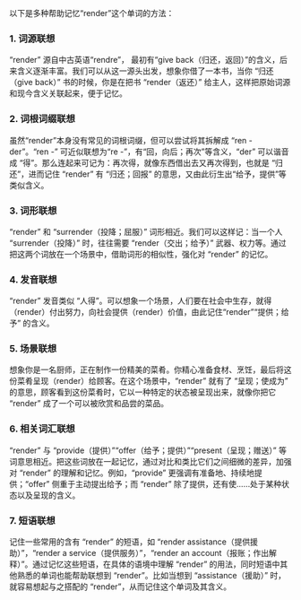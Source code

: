 以下是多种帮助记忆“render”这个单词的方法：

### 1. 词源联想
“render” 源自中古英语“rendre”， 最初有“give back（归还，返回）”的含义，后来含义逐渐丰富。我们可以从这一源头出发，想象你借了一本书，当你 “归还（give back）” 书的时候，你是在把书 “render（返还）” 给主人，这样把原始词源和现今含义关联起来，便于记忆。

### 2. 词根词缀联想
虽然“render”本身没有常见的词根词缀，但可以尝试将其拆解成 “ren - der”。“ren -” 可近似联想为“re -”，有“回，向后；再次”等含义，“der” 可以谐音成 “得”。那么连起来可记为：再次得，就像东西借出去又再次得到，也就是 “归还”，进而记住 “render” 有 “归还；回报” 的意思，又由此衍生出“给予，提供”等类似含义。

### 3. 词形联想
“render” 和 “surrender（投降；屈服）” 词形相近。我们可以这样记：当一个人 “surrender（投降）” 时，往往需要 “render（交出；给予）” 武器、权力等。通过把这两个词放在一个场景中，借助词形的相似性，强化对 “render” 的记忆。

### 4. 发音联想
“render” 发音类似 “人得”。可以想象一个场景，人们要在社会中生存，就得（render）付出努力，向社会提供（render）价值，由此记住“render”“提供；给予” 的含义。

### 5. 场景联想
想象你是一名厨师，正在制作一份精美的菜肴。你精心准备食材、烹饪，最后将这份菜肴呈现（render）给顾客。在这个场景中，“render” 就有了 “呈现；使成为” 的意思，顾客看到这份菜肴时，它以一种特定的状态被呈现出来，就像你把它 “render” 成了一个可以被欣赏和品尝的菜品。

### 6. 相关词汇联想
“render” 与 “provide（提供）”“offer（给予；提供）”“present（呈现；赠送）” 等词意思相近。把这些词放在一起记忆，通过对比和类比它们之间细微的差异，加强对 “render” 的理解和记忆。例如，“provide” 更强调有准备地、持续地提供；“offer” 侧重于主动提出给予；而 “render” 除了提供，还有使……处于某种状态以及呈现的含义。

### 7. 短语联想
记住一些常用的含有 “render” 的短语，如 “render assistance（提供援助）”，“render a service（提供服务）”，“render an account（报账；作出解释）”。通过记忆这些短语，在具体的语境中理解 “render” 的用法，同时短语中其他熟悉的单词也能帮助联想到 “render”。比如当想到 “assistance（援助）” 时，就容易想起与之搭配的 “render”，从而记住这个单词及其含义。 